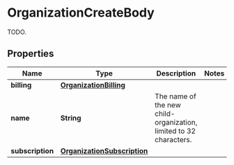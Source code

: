 

# OrganizationCreateBody

TODO.
## Properties

Name | Type | Description | Notes
------------ | ------------- | ------------- | -------------
**billing** | [**OrganizationBilling**](OrganizationBilling.md) |  | 
**name** | **String** | The name of the new child-organization, limited to 32 characters. | 
**subscription** | [**OrganizationSubscription**](OrganizationSubscription.md) |  | 



